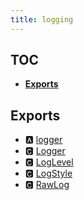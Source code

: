 ```yaml
---
title: logging
---
```


## TOC

- **[Exports](#exports)**

## Exports

- 🅰 [logger](-logger#🅰-default_logger)
- 🅲 [Logger](-logger#🅲-logger)
- 🅲 [LogLevel](-logger#🅲-loglevel)
- 🅲 [LogStyle](-formatting#🅲-logstyle)
- 🅲 [RawLog](-formatting#🅲-rawlog)
